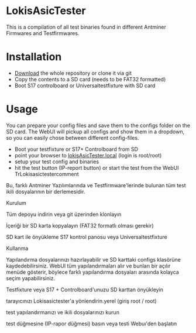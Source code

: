 # LokisAsicTester

This is a compilation of all test binaries found in different Antminer Firmwares and Testfirmwares.

# Installation
- [Download](https://github.com/aswcenter/LokisAsicTester/archive/refs/heads/main.zip) the whole repository or clone it via git
- Copy the contents to a SD card (needs to be FAT32 formatted)
- Boot S17 controlboard or Universaltestfixture with SD card

# Usage
You can prepare your config files and save them to the configs folder on the SD card. The WebUI will pickup all configs and show them in a dropdown, so you can easily chose between different config-files.

- Boot your testfixture or S17+ Controlboard from SD
- point your browser to [lokisAsicTester.local](http://lokisAsicTester.local) (login is root/root)
- setup your test config and binaries
- hit the test button (IP-report button) or start the test from the WebUI 
TrLokisasictestercomment

Bu, farklı Antminer Yazılımlarında ve Testfirmware'lerinde bulunan tüm test ikili dosyalarının bir derlemesidir.

Kurulum

Tüm depoyu indirin veya git üzerinden klonlayın

İçeriği bir SD karta kopyalayın (FAT32 formatlı olması gerekir)

SD kart ile önyükleme S17 kontrol panosu veya Universaltestfixture

Kullanma

Yapılandırma dosyalarınızı hazırlayabilir ve SD karttaki configs klasörüne kaydedebilirsiniz. WebUI tüm yapılandırmaları alır ve bunları bir açılır menüde gösterir, böylece farklı yapılandırma dosyaları arasında kolayca seçim yapabilirsiniz.

Testfixture veya S17 + Controlboard'unuzu SD karttan önyükleyin

tarayıcınızı Lokisasictester'a yönlendirin.yerel (giriş root / root)

test yapılandırmanızı ve ikili dosyalarınızı kurun

test düğmesine (IP-rapor düğmesi) basın veya testi Webuı'den başlatın
